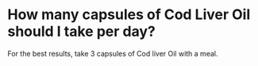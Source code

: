 # How many capsules of Cod Liver Oil should I take per day?

For the best results, take 3 capsules of Cod liver Oil with a meal.
